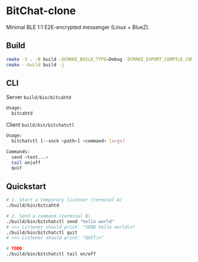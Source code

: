 # BitChat-clone

Minimal BLE 1:1 E2E-encrypted messenger (Linux + BlueZ).

## Build

```bash
cmake -S . -B build -DCMAKE_BUILD_TYPE=Debug -DCMAKE_EXPORT_COMPILE_COMMANDS=ON
cmake --build build -j
```

## CLI

Server `build/bin/bitcahtd`

```bash
Usage:
  bitcahtd
```

Client `build/bin/bitchatctl`

```bash
Usage:
  bitchatctl [--sock <path>] <command> [args]

Commands:
  send <text...>
  tail on|off
  quit
```

## Quickstart

```bash
# 1. Start a temporary listener (terminal A)
./build/bin/bitcahtd

# 2. Send a command (terminal B)
./build/bin/bitchatctl send "hello world"
# >>> Listener should print: "SEND hello world\n"
./build/bin/bitchatctl quit
# >>> Listener should print: "QUIT\n"

# TODO:
./build/bin/bitchatctl tail on/off
```
